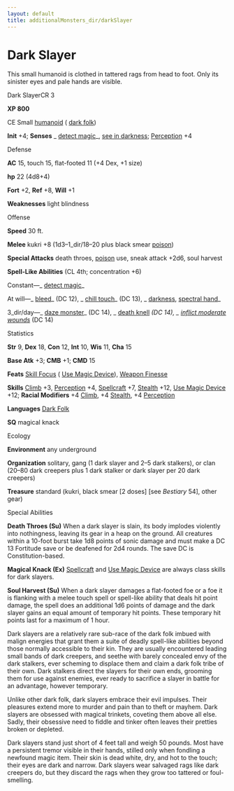 ```yaml
---
layout: default
title: additionalMonsters_dir/darkSlayer
---
```

# Dark Slayer

This small humanoid is clothed in tattered rags from head to foot. Only its sinister eyes and pale hands are visible.

Dark SlayerCR 3

**XP 800**

CE Small [humanoid](monsters_dir/creatureTypes#_humanoid) ( [dark folk](monsters_dir/creatureTypes#_dark-folk-subtype))

**Init** +4; **Senses** _ [detect magic](additionalMonsters_dir/../spells_dir/detectMagic#_detect-magic)_, [see in darkness](monsters_dir/universalMonsterRules#_see-in-darkness); [Perception](additionalMonsters_dir/../skills_dir/perception#_perception) +4

Defense

**AC** 15, touch 15, flat-footed 11 (+4 Dex, +1 size)

**hp** 22 (4d8+4)

**Fort** +2, **Ref** +8, **Will** +1

**Weaknesses** light blindness

Offense

**Speed** 30 ft.

**Melee** kukri +8 (1d3–1_dir/18–20 plus black smear [poison](monsters_dir/universalMonsterRules#_poison-(ex-or-su)))

**Special Attacks** death throes, [poison](monsters_dir/universalMonsterRules#_poison-(ex-or-su)) use, sneak attack +2d6, soul harvest

**Spell-Like Abilities** (CL 4th; concentration +6)

Constant—_ [detect magic](additionalMonsters_dir/../spells_dir/detectMagic#_detect-magic)_

At will—_ [bleed](additionalMonsters_dir/../spells_dir/bleed#_bleed)_ (DC 12), _ [chill touch](additionalMonsters_dir/../spells_dir/chillTouch#_chill-touch)_ (DC 13), _ [darkness](additionalMonsters_dir/../spells_dir/darkness#_darkness), [spectral hand](additionalMonsters_dir/../spells_dir/spectralHand#_spectral-hand)_

3_dir/day—_ [daze monster](additionalMonsters_dir/../spells_dir/dazeMonster#_daze-monster)_ (DC 14), _ [death knell](additionalMonsters_dir/../spells_dir/deathKnell#_death-knell) _(DC 14), _ [inflict moderate wounds](additionalMonsters_dir/../spells_dir/inflictModerateWounds#_inflict-moderate-wounds)_ (DC 14)

Statistics

**Str** 9, **Dex** 18, **Con** 12, **Int** 10, **Wis** 11, **Cha** 15

**Base Atk** +3; **CMB** +1; **CMD** 15

**Feats** [Skill Focus](additionalMonsters_dir/../feats#_skill-focus) ( [Use Magic Device](additionalMonsters_dir/../skills_dir/useMagicDevice#_use-magic-device)), [Weapon Finesse](additionalMonsters_dir/../feats#_weapon-finesse)

**Skills** [Climb](additionalMonsters_dir/../skills_dir/climb#_climb) +3, [Perception](additionalMonsters_dir/../skills_dir/perception#_perception) +4, [Spellcraft](additionalMonsters_dir/../skills_dir/spellcraft#_spellcraft) +7, [Stealth](additionalMonsters_dir/../skills_dir/stealth#_stealth) +12, [Use Magic Device](additionalMonsters_dir/../skills_dir/useMagicDevice#_use-magic-device) +12; **Racial Modifiers** +4 [Climb](additionalMonsters_dir/../skills_dir/climb#_climb), +4 [Stealth](additionalMonsters_dir/../skills_dir/stealth#_stealth), +4 [Perception](additionalMonsters_dir/../skills_dir/perception#_perception)

**Languages** [Dark Folk](monsters_dir/creatureTypes#_dark-folk-subtype)

**SQ** magical knack

Ecology

**Environment** any underground

**Organization** solitary, gang (1 dark slayer and 2–5 dark stalkers), or clan (20–80 dark creepers plus 1 dark stalker or dark slayer per 20 dark creepers)

**Treasure** standard (kukri, black smear [2 doses] [see _Bestiary_ 54], other gear)

Special Abilities

**Death Throes (Su)** When a dark slayer is slain, its body implodes violently into nothingness, leaving its gear in a heap on the ground. All creatures within a 10-foot burst take 1d8 points of sonic damage and must make a DC 13 Fortitude save or be deafened for 2d4 rounds. The save DC is Constitution-based.

**Magical Knack (Ex)** [Spellcraft](additionalMonsters_dir/../skills_dir/spellcraft#_spellcraft) and [Use Magic Device](additionalMonsters_dir/../skills_dir/useMagicDevice#_use-magic-device) are always class skills for dark slayers.

**Soul Harvest (Su)** When a dark slayer damages a flat-footed foe or a foe it is flanking with a melee touch spell or spell-like ability that deals hit point damage, the spell does an additional 1d6 points of damage and the dark slayer gains an equal amount of temporary hit points. These temporary hit points last for a maximum of 1 hour.

Dark slayers are a relatively rare sub-race of the dark folk imbued with malign energies that grant them a suite of deadly spell-like abilities beyond those normally accessible to their kin. They are usually encountered leading small bands of dark creepers, and seethe with barely concealed envy of the dark stalkers, ever scheming to displace them and claim a dark folk tribe of their own. Dark stalkers direct the slayers for their own ends, grooming them for use against enemies, ever ready to sacrifice a slayer in battle for an advantage, however temporary.

Unlike other dark folk, dark slayers embrace their evil impulses. Their pleasures extend more to murder and pain than to theft or mayhem. Dark slayers are obsessed with magical trinkets, coveting them above all else. Sadly, their obsessive need to fiddle and tinker often leaves their pretties broken or depleted.

Dark slayers stand just short of 4 feet tall and weigh 50 pounds. Most have a persistent tremor visible in their hands, stilled only when fondling a newfound magic item. Their skin is dead white, dry, and hot to the touch; their eyes are dark and narrow. Dark slayers wear salvaged rags like dark creepers do, but they discard the rags when they grow too tattered or foul-smelling.

